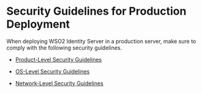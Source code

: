 # Security Guidelines for Production Deployment


When deploying WSO2 Identity Server in a production server, make sure to comply with the following security guidelines.

-   [Product-Level Security Guidelines]({{base_path}}/deploy/security/product-level-security-guidelines/)

-   [OS-Level Security Guidelines]({{base_path}}/deploy/security/os-level-security-guidelines)

-   [Network-Level Security Guidelines]({{base_path}}/deploy/security/network-level-security-guidelines)
